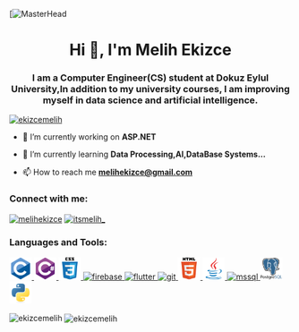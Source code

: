 [![MasterHead]([https://instagram.fadb3-1.fna.fbcdn.net/v/t51.2885-19/335962158_1388992988501731_5964110265414560241_n.jpg?stp=dst-jpg_s320x320&_nc_ht=instagram.fadb3-1.fna.fbcdn.net&_nc_cat=107&_nc_ohc=WDTe9wz1L9MAX_v3yZg&edm=AOQ1c0wBAAAA&ccb=7-5&oh=00_AfBh7WVjkICwfSIg6GVLdKuKSARAvwp6tJk_3uCjk-nOJw&oe=6538598C&_nc_sid=8b3546](https://instagram.fadb3-1.fna.fbcdn.net/v/t51.2885-19/335962158_1388992988501731_5964110265414560241_n.jpg?stp=dst-jpg_s320x320&_nc_ht=instagram.fadb3-1.fna.fbcdn.net&_nc_cat=107&_nc_ohc=rsrAI111p0sAX9XpEO5&edm=AOQ1c0wBAAAA&ccb=7-5&oh=00_AfBtBsUYIc3iOuY9oNYUqYLzc6KZ9QPKSSpsmxb5uFg5-A&oe=658B680C&_nc_sid=8b3546))
<h1 align="center">Hi 👋, I'm Melih Ekizce</h1>
<h3 align="center"> I am a Computer Engineer(CS) student at Dokuz Eylul University,In addition to my university courses, I am improving myself in data science and artificial intelligence.</h3>

<p align="left"> <a href="https://github.com/ryo-ma/github-profile-trophy"><img src="https://github-profile-trophy.vercel.app/?username=ekizcemelih" alt="ekizcemelih" /></a> </p>

- 🔭 I’m currently working on **ASP.NET**

- 🌱 I’m currently learning **Data Processing,AI,DataBase Systems...**

- 📫 How to reach me **melihekizce@gmail.com**

<h3 align="left">Connect with me:</h3>
<p align="left">
<a href="https://linkedin.com/in/melihekizce" target="blank"><img align="center" src="https://raw.githubusercontent.com/rahuldkjain/github-profile-readme-generator/master/src/images/icons/Social/linked-in-alt.svg" alt="melihekizce" height="30" width="40" /></a>
<a href="https://instagram.com/itsmelih_" target="blank"><img align="center" src="https://raw.githubusercontent.com/rahuldkjain/github-profile-readme-generator/master/src/images/icons/Social/instagram.svg" alt="itsmelih_" height="30" width="40" /></a>
</p>

<h3 align="left">Languages and Tools:</h3>
<p align="left"> <a href="https://www.cprogramming.com/" target="_blank" rel="noreferrer"> <img src="https://raw.githubusercontent.com/devicons/devicon/master/icons/c/c-original.svg" alt="c" width="40" height="40"/> </a> <a href="https://www.w3schools.com/cs/" target="_blank" rel="noreferrer"> <img src="https://raw.githubusercontent.com/devicons/devicon/master/icons/csharp/csharp-original.svg" alt="csharp" width="40" height="40"/> </a> <a href="https://www.w3schools.com/css/" target="_blank" rel="noreferrer"> <img src="https://raw.githubusercontent.com/devicons/devicon/master/icons/css3/css3-original-wordmark.svg" alt="css3" width="40" height="40"/> </a> <a href="https://firebase.google.com/" target="_blank" rel="noreferrer"> <img src="https://www.vectorlogo.zone/logos/firebase/firebase-icon.svg" alt="firebase" width="40" height="40"/> </a> <a href="https://flutter.dev" target="_blank" rel="noreferrer"> <img src="https://www.vectorlogo.zone/logos/flutterio/flutterio-icon.svg" alt="flutter" width="40" height="40"/> </a> <a href="https://git-scm.com/" target="_blank" rel="noreferrer"> <img src="https://www.vectorlogo.zone/logos/git-scm/git-scm-icon.svg" alt="git" width="40" height="40"/> </a> <a href="https://www.w3.org/html/" target="_blank" rel="noreferrer"> <img src="https://raw.githubusercontent.com/devicons/devicon/master/icons/html5/html5-original-wordmark.svg" alt="html5" width="40" height="40"/> </a> <a href="https://www.java.com" target="_blank" rel="noreferrer"> <img src="https://raw.githubusercontent.com/devicons/devicon/master/icons/java/java-original.svg" alt="java" width="40" height="40"/> </a> <a href="https://www.microsoft.com/en-us/sql-server" target="_blank" rel="noreferrer"> <img src="https://www.svgrepo.com/show/303229/microsoft-sql-server-logo.svg" alt="mssql" width="40" height="40"/> </a> <a href="https://www.postgresql.org" target="_blank" rel="noreferrer"> <img src="https://raw.githubusercontent.com/devicons/devicon/master/icons/postgresql/postgresql-original-wordmark.svg" alt="postgresql" width="40" height="40"/> </a> <a href="https://www.python.org" target="_blank" rel="noreferrer"> <img src="https://raw.githubusercontent.com/devicons/devicon/master/icons/python/python-original.svg" alt="python" width="40" height="40"/> </a> </p>

<p><img align="left" src="https://github-readme-stats.vercel.app/api/top-langs?username=ekizcemelih&show_icons=true&locale=en&layout=compact" alt="ekizcemelih" /></p>

<p>&nbsp;<img align="center" src="https://github-readme-stats.vercel.app/api?username=ekizcemelih&show_icons=true&locale=en" alt="ekizcemelih" /></p>


